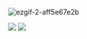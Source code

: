 ![ezgif-2-aff5e67e2b](https://user-images.githubusercontent.com/92919697/158049605-ecd82f89-25eb-4214-87ba-c69c3a576326.gif)

<img src="https://github-readme-stats.vercel.app/api?username=neyaznafiz&show_icons=true&theme=light&line_height=33.50"> <img src="https://github-readme-stats.vercel.app/api/top-langs/?username=neyaznafiz&theme=light&hide_langs_below=1">
